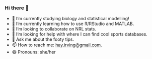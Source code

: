### Hi there 👋

- 🔭 I’m currently studying biology and statistical modelling!
- 🌱 I’m currently learning how to use R/RStudio and MATLAB.
- 👯 I’m looking to collaborate on NRL stats.
- 🤔 I’m looking for help with where I can find cool sports databases.
- 💬 Ask me about the footy tips. 
- 📫 How to reach me: hay.irving@gmail.com.
- 😄 Pronouns: she/her


